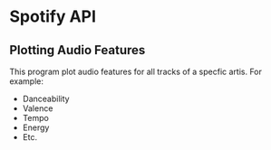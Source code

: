 # Spotify API
## Plotting Audio Features

This program plot audio features for all tracks of a specfic artis.
For example:
- Danceability
- Valence
- Tempo
- Energy
- Etc.
